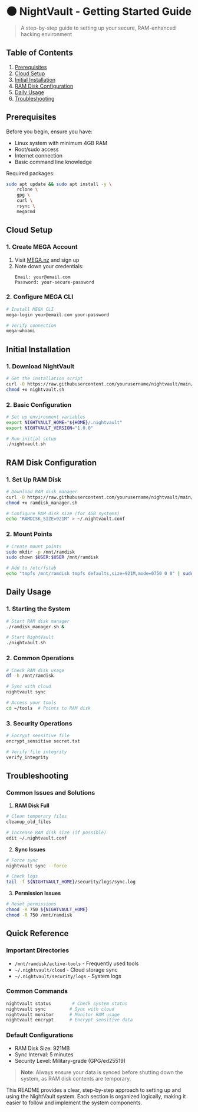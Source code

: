 # 🌑 NightVault - Getting Started Guide

> A step-by-step guide to setting up your secure, RAM-enhanced hacking environment

## Table of Contents
1. [Prerequisites](#prerequisites)
2. [Cloud Setup](#cloud-setup)
3. [Initial Installation](#initial-installation)
4. [RAM Disk Configuration](#ram-disk-configuration)
5. [Daily Usage](#daily-usage)
6. [Troubleshooting](#troubleshooting)

## Prerequisites

Before you begin, ensure you have:
- Linux system with minimum 4GB RAM
- Root/sudo access
- Internet connection
- Basic command line knowledge

Required packages:
```bash
sudo apt update && sudo apt install -y \
    rclone \
    gpg \
    curl \
    rsync \
    megacmd
```

## Cloud Setup

### 1. Create MEGA Account
1. Visit [MEGA.nz](https://mega.nz) and sign up
2. Note down your credentials:
   ```
   Email: your@email.com
   Password: your-secure-password
   ```

### 2. Configure MEGA CLI
```bash
# Install MEGA CLI
mega-login your@email.com your-password

# Verify connection
mega-whoami
```

## Initial Installation

### 1. Download NightVault
```bash
# Get the installation script
curl -O https://raw.githubusercontent.com/yourusername/nightvault/main/nightvault.sh
chmod +x nightvault.sh
```

### 2. Basic Configuration
```bash
# Set up environment variables
export NIGHTVAULT_HOME="${HOME}/.nightvault"
export NIGHTVAULT_VERSION="1.0.0"

# Run initial setup
./nightvault.sh
```

## RAM Disk Configuration

### 1. Set Up RAM Disk
```bash
# Download RAM disk manager
curl -O https://raw.githubusercontent.com/yourusername/nightvault/main/ramdisk_manager.sh
chmod +x ramdisk_manager.sh

# Configure RAM disk size (for 4GB systems)
echo "RAMDISK_SIZE=921M" > ~/.nightvault.conf
```

### 2. Mount Points
```bash
# Create mount points
sudo mkdir -p /mnt/ramdisk
sudo chown $USER:$USER /mnt/ramdisk

# Add to /etc/fstab
echo "tmpfs /mnt/ramdisk tmpfs defaults,size=921M,mode=0750 0 0" | sudo tee -a /etc/fstab
```

## Daily Usage

### 1. Starting the System
```bash
# Start RAM disk manager
./ramdisk_manager.sh &

# Start NightVault
./nightvault.sh
```

### 2. Common Operations
```bash
# Check RAM disk usage
df -h /mnt/ramdisk

# Sync with cloud
nightvault sync

# Access your tools
cd ~/tools  # Points to RAM disk
```

### 3. Security Operations
```bash
# Encrypt sensitive file
encrypt_sensitive secret.txt

# Verify file integrity
verify_integrity
```

## Troubleshooting

### Common Issues and Solutions

1. **RAM Disk Full**
```bash
# Clean temporary files
cleanup_old_files

# Increase RAM disk size (if possible)
edit ~/.nightvault.conf
```

2. **Sync Issues**
```bash
# Force sync
nightvault sync --force

# Check logs
tail -f ${NIGHTVAULT_HOME}/security/logs/sync.log
```

3. **Permission Issues**
```bash
# Reset permissions
chmod -R 750 ${NIGHTVAULT_HOME}
chmod -R 750 /mnt/ramdisk
```

## Quick Reference

### Important Directories
- `/mnt/ramdisk/active-tools` - Frequently used tools
- `~/.nightvault/cloud` - Cloud storage sync
- `~/.nightvault/security/logs` - System logs

### Common Commands
```bash
nightvault status        # Check system status
nightvault sync         # Sync with cloud
nightvault monitor      # Monitor RAM usage
nightvault encrypt      # Encrypt sensitive data
```

### Default Configurations
- RAM Disk Size: 921MB
- Sync Interval: 5 minutes
- Security Level: Military-grade (GPG/ed25519)

> **Note**: Always ensure your data is synced before shutting down the system, as RAM disk contents are temporary.

This README provides a clear, step-by-step approach to setting up and using the NightVault system. Each section is organized logically, making it easier to follow and implement the system components.

